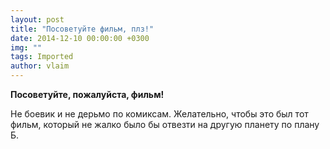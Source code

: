 ```yaml
---
layout: post
title: "Посоветуйте фильм, плз!"
date: 2014-12-10 00:00:00 +0300
img: ""
tags: Imported
author: vlaim
---
```


**Посоветуйте, пожалуйста, фильм!**

Не боевик и не дерьмо по комиксам. Желательно, чтобы это был тот фильм, который не жалко было бы отвезти на другую планету по плану Б.